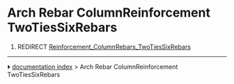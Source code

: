 # Arch Rebar ColumnReinforcement TwoTiesSixRebars
1.  REDIRECT [Reinforcement_ColumnRebars_TwoTiesSixRebars](Reinforcement_ColumnRebars_TwoTiesSixRebars.md)



---
⏵ [documentation index](../README.md) > Arch Rebar ColumnReinforcement TwoTiesSixRebars
